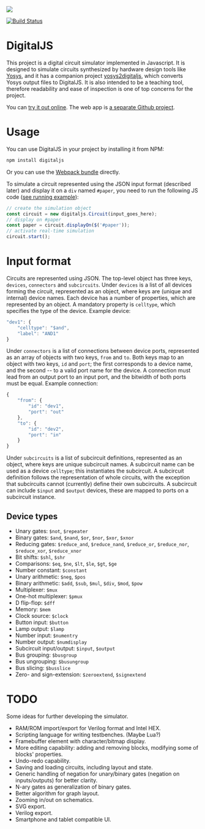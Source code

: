 ![][digitaljs-logo]

[![Build Status](https://travis-ci.org/tilk/digitaljs.svg?branch=master)](https://travis-ci.org/tilk/digitaljs)
# DigitalJS

This project is a digital circuit simulator implemented in Javascript.
It is designed to simulate circuits synthesized by hardware design tools
like [Yosys](http://www.clifford.at/yosys/), and it has a companion project
[yosys2digitaljs](https://github.com/tilk/yosys2digitaljs), which converts
Yosys output files to DigitalJS. It is also intended to be a teaching tool,
therefore readability and ease of inspection is one of top concerns for
the project.

You can [try it out online](http://digitaljs.tilk.eu/). The web app is
[a separate Github project](https://github.com/tilk/digitaljs_online/).

# Usage

You can use DigitalJS in your project by installing it from NPM:

```bash
npm install digitaljs
```

Or you can use the [Webpack bundle](https://tilk.github.io/digitaljs/main.js) directly.

To simulate a circuit represented using the JSON input format (described later)
and display it on a `div` named `#paper`, you need to run the following
JS code ([see running example](https://tilk.github.io/digitaljs/test/fulladder.html)):

```javascript
// create the simulation object
const circuit = new digitaljs.Circuit(input_goes_here);
// display on #paper
const paper = circuit.displayOn($('#paper'));
// activate real-time simulation
circuit.start();
```

# Input format

Circuits are represented using JSON. The top-level object has three keys, `devices`,
`connectors` and `subcircuits`. Under `devices` is a list of all devices forming
the circuit, represented as an object, where keys are (unique and internal) device
names. Each device has a number of properties, which are represented by an object.
A mandatory property is `celltype`, which specifies the type of the device. Example
device:

```javascript
"dev1": {
    "celltype": "$and",
    "label": "AND1"
}
```

Under `connectors` is a list of connections between device ports, represented as an
array of objects with two keys, `from` and `to`. Both keys map to an object with two
keys, `id` and `port`; the first corresponds to a device name, and the second -- to
a valid port name for the device. A connection must lead from an output port to
an input port, and the bitwidth of both ports must be equal. Example connection:

```javascript
{
    "from": {
        "id": "dev1",
        "port": "out"
    },
    "to": {
        "id": "dev2",
        "port": "in"
    }
}
```

Under `subcircuits` is a list of subcircuit definitions, represented as an object,
where keys are unique subcircuit names. A subcircuit name can be used as
a device `celltype`; this instantiates the subcircuit. A subcircuit definition
follows the representation of whole circuits, with the exception that subcircuits
cannot (currently) define their own subcircuits. A subcircuit can include
`$input` and `$output` devices, these are mapped to ports on a subcircuit
instance.

## Device types

 * Unary gates: `$not`, `$repeater`
 * Binary gates: `$and`, `$nand`, `$or`, `$nor`, `$xor`, `$xnor`
 * Reducing gates: `$reduce_and`, `$reduce_nand`, `$reduce_or`, `$reduce_nor`, `$reduce_xor`, `$reduce_xnor`
 * Bit shifts: `$shl`, `$shr`
 * Comparisons: `$eq`, `$ne`, `$lt`, `$le`, `$gt`, `$ge`
 * Number constant: `$constant`
 * Unary arithmetic: `$neg`, `$pos`
 * Binary arithmetic: `$add`, `$sub`, `$mul`, `$div`, `$mod`, `$pow`
 * Multiplexer: `$mux`
 * One-hot multiplexer: `$pmux`
 * D flip-flop: `$dff`
 * Memory: `$mem`
 * Clock source: `$clock` 
 * Button input: `$button`
 * Lamp output: `$lamp`
 * Number input: `$numentry`
 * Number output: `$numdisplay`
 * Subcircuit input/output: `$input`, `$output`
 * Bus grouping: `$busgroup`
 * Bus ungrouping: `$busungroup`
 * Bus slicing: `$busslice`
 * Zero- and sign-extension: `$zeroextend`, `$signextend`

# TODO

Some ideas for further developing the simulator.

 * RAM/ROM import/export for Verilog format and Intel HEX.
 * Scripting language for writing testbenches. (Maybe Lua?)
 * Framebuffer element with character/bitmap display.
 * More editing capability: adding and removing blocks, modifying some of blocks' properties.
 * Undo-redo capability.
 * Saving and loading circuits, including layout and state.
 * Generic handling of negation for unary/binary gates (negation on inputs/outputs) for better clarity.
 * N-ary gates as generalization of binary gates.
 * Better algorithm for graph layout.
 * Zooming in/out on schematics.
 * SVG export.
 * Verilog export.
 * Smartphone and tablet compatible UI.

[digitaljs-logo]: docs/resources/digitaljs_textpath_right.svg

